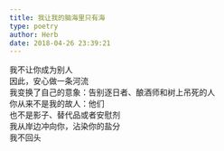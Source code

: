 ```yaml
---  
title: 我让我的脑海里只有海  
type: poetry  
author: Herb  
date: 2018-04-26 23:39:21    
---  
```

我不让你成为别人  
因此，安心做一条河流  
我变换了自己的意象：告别逐日者、酿酒师和树上吊死的人  
你从来不是我的故人：他们  
也不是影子、替代品或者安慰剂  
我从岸边冲向你，沾染你的盐分  
我不回头  
